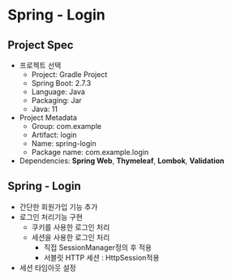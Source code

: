 # Spring - Login

## Project Spec
- 프로젝트 선택
    - Project: Gradle Project
    - Spring Boot: 2.7.3
    - Language: Java
    - Packaging: Jar
    - Java: 11
- Project Metadata
    - Group: com.example
    - Artifact: login
    - Name: spring-login
    - Package name: com.example.login
- Dependencies: **Spring Web**, **Thymeleaf**, **Lombok**, **Validation**


## Spring - Login
- 간단한 회원가입 기능 추가
- 로그인 처리기능 구현
  - 쿠키를 사용한 로그인 처리
  - 세션을 사용한 로그인 처리
    - 직접 SessionManager정의 후 적용
    - 서블릿 HTTP 세션 : HttpSession적용
- 세션 타임아웃 설정

